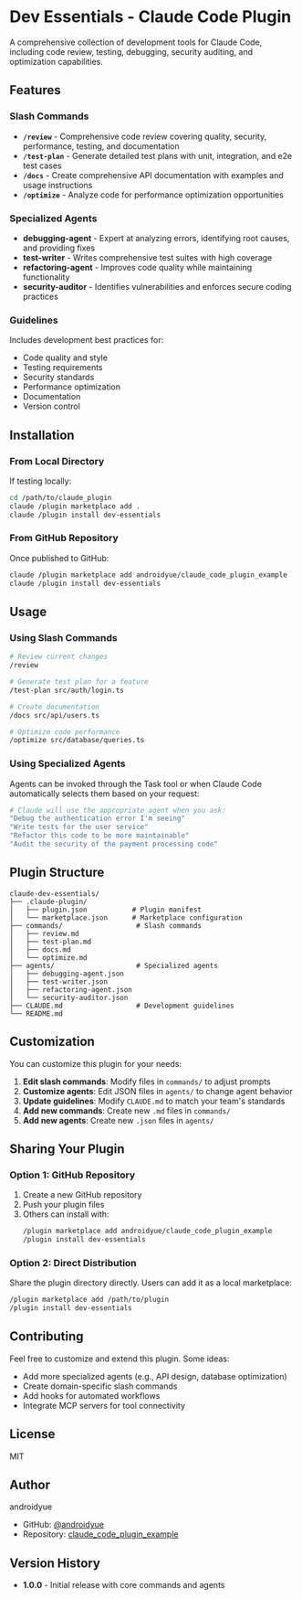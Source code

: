 # Dev Essentials - Claude Code Plugin

A comprehensive collection of development tools for Claude Code, including code review, testing, debugging, security auditing, and optimization capabilities.

## Features

### Slash Commands

- **`/review`** - Comprehensive code review covering quality, security, performance, testing, and documentation
- **`/test-plan`** - Generate detailed test plans with unit, integration, and e2e test cases
- **`/docs`** - Create comprehensive API documentation with examples and usage instructions
- **`/optimize`** - Analyze code for performance optimization opportunities

### Specialized Agents

- **debugging-agent** - Expert at analyzing errors, identifying root causes, and providing fixes
- **test-writer** - Writes comprehensive test suites with high coverage
- **refactoring-agent** - Improves code quality while maintaining functionality
- **security-auditor** - Identifies vulnerabilities and enforces secure coding practices

### Guidelines

Includes development best practices for:
- Code quality and style
- Testing requirements
- Security standards
- Performance optimization
- Documentation
- Version control

## Installation

### From Local Directory

If testing locally:

```bash
cd /path/to/claude_plugin
claude /plugin marketplace add .
claude /plugin install dev-essentials
```

### From GitHub Repository

Once published to GitHub:

```bash
claude /plugin marketplace add androidyue/claude_code_plugin_example
claude /plugin install dev-essentials
```

## Usage

### Using Slash Commands

```bash
# Review current changes
/review

# Generate test plan for a feature
/test-plan src/auth/login.ts

# Create documentation
/docs src/api/users.ts

# Optimize code performance
/optimize src/database/queries.ts
```

### Using Specialized Agents

Agents can be invoked through the Task tool or when Claude Code automatically selects them based on your request:

```bash
# Claude will use the appropriate agent when you ask:
"Debug the authentication error I'm seeing"
"Write tests for the user service"
"Refactor this code to be more maintainable"
"Audit the security of the payment processing code"
```

## Plugin Structure

```
claude-dev-essentials/
├── .claude-plugin/
│   ├── plugin.json           # Plugin manifest
│   └── marketplace.json      # Marketplace configuration
├── commands/                  # Slash commands
│   ├── review.md
│   ├── test-plan.md
│   ├── docs.md
│   └── optimize.md
├── agents/                    # Specialized agents
│   ├── debugging-agent.json
│   ├── test-writer.json
│   ├── refactoring-agent.json
│   └── security-auditor.json
├── CLAUDE.md                  # Development guidelines
└── README.md
```

## Customization

You can customize this plugin for your needs:

1. **Edit slash commands**: Modify files in `commands/` to adjust prompts
2. **Customize agents**: Edit JSON files in `agents/` to change agent behavior
3. **Update guidelines**: Modify `CLAUDE.md` to match your team's standards
4. **Add new commands**: Create new `.md` files in `commands/`
5. **Add new agents**: Create new `.json` files in `agents/`

## Sharing Your Plugin

### Option 1: GitHub Repository

1. Create a new GitHub repository
2. Push your plugin files
3. Others can install with:
   ```bash
   /plugin marketplace add androidyue/claude_code_plugin_example
   /plugin install dev-essentials
   ```

### Option 2: Direct Distribution

Share the plugin directory directly. Users can add it as a local marketplace:

```bash
/plugin marketplace add /path/to/plugin
/plugin install dev-essentials
```

## Contributing

Feel free to customize and extend this plugin. Some ideas:

- Add more specialized agents (e.g., API design, database optimization)
- Create domain-specific slash commands
- Add hooks for automated workflows
- Integrate MCP servers for tool connectivity

## License

MIT

## Author

androidyue
- GitHub: [@androidyue](https://github.com/androidyue)
- Repository: [claude_code_plugin_example](https://github.com/androidyue/claude_code_plugin_example)

## Version History

- **1.0.0** - Initial release with core commands and agents
